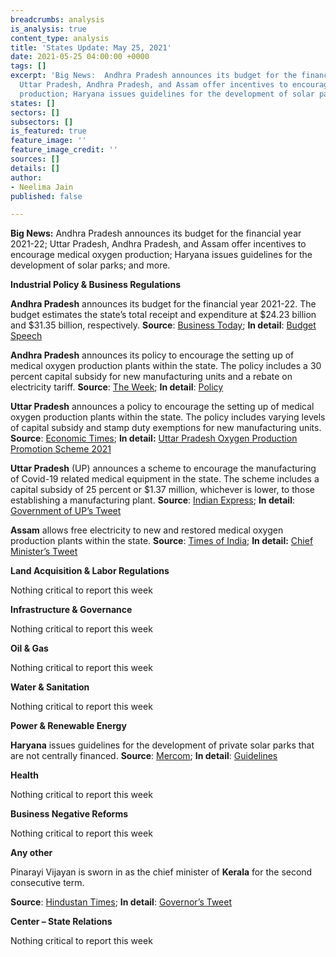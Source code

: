 ```yaml
---
breadcrumbs: analysis
is_analysis: true
content_type: analysis
title: 'States Update: May 25, 2021'
date: 2021-05-25 04:00:00 +0000
tags: []
excerpt: 'Big News:  Andhra Pradesh announces its budget for the financial year 2021-22;
  Uttar Pradesh, Andhra Pradesh, and Assam offer incentives to encourage medical oxygen
  production; Haryana issues guidelines for the development of solar parks; and more.'
states: []
sectors: []
subsectors: []
is_featured: true
feature_image: ''
feature_image_credit: ''
sources: []
details: []
author:
- Neelima Jain
published: false

---
```

**Big News:** Andhra Pradesh announces its budget for the financial year 2021-22; Uttar Pradesh, Andhra Pradesh, and Assam offer incentives to encourage medical oxygen production; Haryana issues guidelines for the development of solar parks; and more.

**Industrial Policy & Business Regulations**

**Andhra Pradesh** announces its budget for the financial year 2021-22. The budget estimates the state’s total receipt and expenditure at $24.23 billion and $31.35 billion, respectively. **Source**: [Business Today](https://www.businesstoday.in/current/economy-politics/andhra-pradesh-govt-tables-rs-229-lakh-crore-budget-for-current-fiscal/story/439596.html); **In detail**: [Budget Speech](https://apfinance.gov.in/uploads/budget-2021-22-books/SpeechEnglish.pdf)

**Andhra Pradesh** announces its policy to encourage the setting up of medical oxygen production plants within the state. The policy includes a 30 percent capital subsidy for new manufacturing units and a rebate on electricity tariff. **Source**: [The Week](https://www.theweek.in/wire-updates/business/2021/05/18/mds20-ap-oxygen-policy.html); **In detail**: [Policy](https://www.ciicovid19update.in/uploads/1/3/1/3/131362769/andhra_pradesh_oxygen.pdf)

**Uttar Pradesh** announces a policy to encourage the setting up of medical oxygen production plants within the state. The policy includes varying levels of capital subsidy and stamp duty exemptions for new manufacturing units. **Source**: [Economic Times](https://economictimes.indiatimes.com/news/india/up-offers-incentives-to-invite-large-scale-oxygen-producers-passes-oxygen-production-promotion-policy/articleshow/82702587.cms); **In detail:** [Uttar Pradesh Oxygen Production Promotion Scheme 2021](http://invest.up.gov.in/wp-content/uploads/2021/05/UP-O2-Policy_v7-english.pdf)

**Uttar Pradesh** (UP) announces a scheme to encourage the manufacturing of Covid-19 related medical equipment in the state. The scheme includes a capital subsidy of 25 percent or $1.37 million, whichever is lower, to those establishing a manufacturing plant. **Source**: [Indian Express](https://indianexpress.com/article/cities/lucknow/uttar-pradesh-cabinet-approves-25-subsidy-for-new-units-making-medical-equipment-7316826/); **In detail**: [Government of UP’s Tweet](https://twitter.com/UPGovt/status/1393840716799832066?s=20)

**Assam** allows free electricity to new and restored medical oxygen production plants within the state. **Source**: [Times of India](https://timesofindia.indiatimes.com/city/guwahati/assam-to-give-free-power-to-set-up-new-oxygen-plants/articleshow/82792935.cms); **In detail:** [Chief Minister’s Tweet](https://twitter.com/himantabiswa/status/1394929195109654528)

**Land Acquisition & Labor Regulations**

Nothing critical to report this week

**Infrastructure & Governance**

Nothing critical to report this week

**Oil & Gas**

Nothing critical to report this week

**Water & Sanitation**

Nothing critical to report this week

**Power & Renewable Energy**

**Haryana** issues guidelines for the development of private solar parks that are not centrally financed. **Source**: [Mercom](https://mercomindia.com/haryana-guidelines-solar-parks-private-developers/); **In detail**: [Guidelines](https://cdnbbsr.s3waas.gov.in/s3f80ff32e08a25270b5f252ce39522f72/uploads/2021/05/2021051367.pdf)

**Health**

Nothing critical to report this week

**Business Negative Reforms**

Nothing critical to report this week

**Any other**

Pinarayi Vijayan is sworn in as the chief minister of **Kerala** for the second consecutive term.

**Source**: [Hindustan Times](https://www.hindustantimes.com/india-news/pinarayi-vijayan-takes-oath-as-kerala-chief-minister-for-the-2nd-time-101621505329679.html); **In detail**: [Governor’s Tweet](https://twitter.com/KeralaGovernor/status/1395384519373451272)

**Center – State Relations**

Nothing critical to report this week